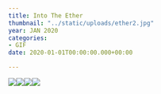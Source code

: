 ```yaml
---
title: Into The Ether
thumbnail: "../static/uploads/ether2.jpg"
year: JAN 2020
categories:
- GIF
date: 2020-01-01T00:00:00.000+00:00

---
```


![](https://cdn.discordapp.com/attachments/672305339647000599/723726749552345149/IntoTheEther.gif)[![](https://cdn.discordapp.com/attachments/672305339647000599/723754564108419142/Merge.gif)](https://opensea.io/assets/0xfea5b4cbe821ebffad4d68ef04bbb1963a1fc48d/0 "Merge")![](https://cdn.discordapp.com/attachments/672305339647000599/723755142473580665/Intent2.gif)![](https://cdn.discordapp.com/attachments/672305339647000599/723754984583462942/Intent.gif)